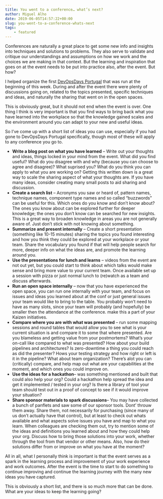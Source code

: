 ```yaml
---
title: You went to a conference… what’s next?
author: Miguel Alho
date: 2019-06-05T14:57:22+00:00
slug: you-went-to-a-conference-whats-next
tags: 
    - featured
---
```

Conferences are naturally a great place to get some new info and insights into techniques and solutions to problems. They also serve to validate and critique our understandings and assumptions on how we work and the choices we are making in that context. But the learning and inspiration that goes on at the event needs to be put into practice also, after the event. But how?

I helped organize the first <a rel="noreferrer noopener" aria-label="DevOpsDays Portugal (opens in a new tab)" href="https://devopsdays.org/events/2019-portugal/welcome/" target="_blank">DevOpsDays Portugal</a> that was run at the beginning of this week. During and after the event there were plenty of discussions going on, related to the topics presented, specific techniques and ideas, and naturally the sharing that went on in the open spaces.

This is obviously great, but it should not end when the event is over. One thing I think is very important is that you find ways to bring back what you have learned into the workplace so that the knowledge gained scales and the environment around you can adapt to your new and useful ideas.

So I&#8217;ve come up with a short list of ideas you can use, especially if you had gone to DevOpsDays Portugal specifically, though most of these will apply to any conference you go to.

* **Write a blog post on what you have learned** &#8211; Write out your thoughts and ideas, things locked in your mind from the event. What did you find useful? What do you disagree with and why (because you can choose to agree and disagree)? What suprised you? What do you think you can apply to what you are working on? Getting this written down is a great way to scale the sharing aspect of what your thoughts are. If you have many ideas, consider creating many small posts to aid sharing and discussion. 
* **Create a search list** &#8211; Acronyms you saw or heard of, pattern names, technique names, component type names and so called &#8220;buzzwords&#8221; can be useful for this. Which ones do you know and don&#8217;t know about? The ones you know about can be explored further for deeper knowledge; the ones you don&#8217;t know can be searched for new insights. This is a great way to broaden knowledge in areas you are not generally aware of. Just don&#8217;t stick with not knowing about something.
* **Summarize and present internally** &#8211; Create a short presentation (something like 10-15 minutes) sharing the topics you found interesting and how you think they could be explored at your workplace or your team. Share the vocabulary you found if that will help people search for more, deeper info on what the ideas are, and promote the learning around you.
* **Use the presentations for lunch and learns** &#8211; videos from the event are not out yet, but you could start to think about which talks would make sense and bring more value to your current team. Once available set up a session with pizza or just normal lunch to (re)watch as a team and discuss afterwards.
* **Run an open space internally** &#8211; now that you have experienced the open space, you can run one internally with your team, and focus on issues and ideas you learned about at the conf or just general issues your team would like to bring to the table. You probably won&#8217;t need to have as many slots, since your team will probably (and hopefully) be smaller then the attendance at the conference. make this a part of your Kaizen initiatives.
* **Compare where you are with what was presented** &#8211; run some mapping sessions and round tables that would allow you to see what is your current situation is and compare it to some that where presented. Are you blameless and getting value from your postmortems? What&#8217;s your on-call like compared to what was presented? How about your build pipelines and architectures? Is zero-downtime a thing you could reach as did the presenter? Hows your testing strategy and how right or left is it in the pipeline? What about team organization? There&#8217;s alot you can (critically) compare, and help map out what are your capabilities at the moment, and which ones you could improve on.
* **Use the ideas for a hackathon**&#8211; was something mentioned and built that could also help your org? Could a hackathon help spread the idea and get it implemented / tested in your org? Is there a library of tool your team should test out in a proof of concept to see if it would improve your situation?
* **Share sponsor materials to spark discussions**&#8211; You may have collected a bunch of panflets and saw some of our sponsor tools. Dont&#8217; throuw them away. Share them, not necessarily for purchasing (since many of us don&#8217;t actually have that control), but at least to check out whats available and what aspects solve issues you have and map to what you learn. When colleagues are checking them out, try to mention some of the ideas and definitions you learned about and how they could help your org. Discuss how to bring those solutions into your work, whether through the tool from that vendor or other means. Also, how do their solutions differ from or improve on what you have at the moment?

All in all, what I personally think is important is that the event serves as a spark in the learning process and improvement of your work experience and work outcomes. After the event is the time to start to do something to continue improving and continue the learning journey with the many new ideas you have captured.

This is obviously a short list, and there is so much more that can be done. What are your ideas to keep the learning going?